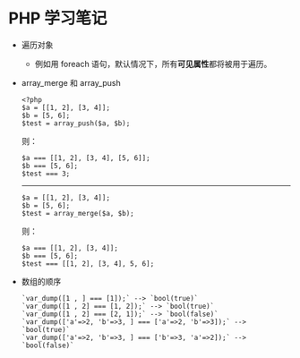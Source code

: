 # PHP 学习笔记


* 遍历对象
    - 例如用 foreach 语句，默认情况下，所有**可见属性**都将被用于遍历。
* array_merge 和 array_push
    ```
    <?php
    $a = [[1, 2], [3, 4]];
    $b = [5, 6];
    $test = array_push($a, $b);
    ```
    则：
    ```
    $a === [[1, 2], [3, 4], [5, 6]];
    $b === [5, 6];
    $test === 3;
    ```

    ----
    ```
    $a = [[1, 2], [3, 4]];
    $b = [5, 6];
    $test = array_merge($a, $b);
    ```
    则：
    ```
    $a === [[1, 2], [3, 4]];
    $b === [5, 6];
    $test === [[1, 2], [3, 4], 5, 6];
    ```
* 数组的顺序
    ```
    `var_dump([1 , ] === [1]);` --> `bool(true)`
    `var_dump([1 , 2] === [1, 2]);` --> `bool(true)`
    `var_dump([1 , 2] === [2, 1]);` --> `bool(false)`
    `var_dump(['a'=>2, 'b'=>3, ] === ['a'=>2, 'b'=>3]);` --> `bool(true)`
    `var_dump(['a'=>2, 'b'=>3, ] === ['b'=>3, 'a'=>2]);` --> `bool(false)`
    ```